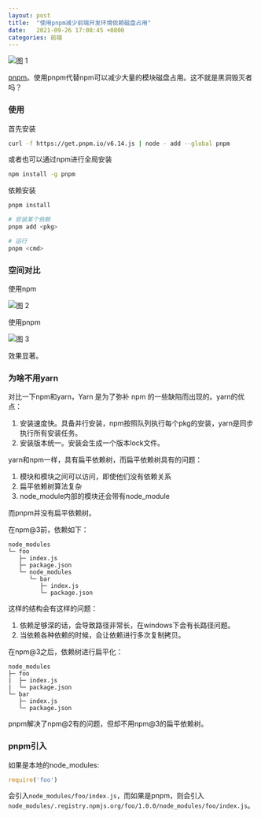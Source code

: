 ```yaml
---
layout: post
title:  "使用pnpm减少前端开发环境依赖磁盘占用"
date:   2021-09-26 17:08:45 +0800
categories: 前端
---
```

![图 1](https://i.loli.net/2021/09/28/RoqwhJ4f6A9VQEB.png)  

[pnpm](https://pnpm.io/zh/motivation)。使用pnpm代替npm可以减少大量的模块磁盘占用。这不就是黑洞毁灭者吗？

### 使用

首先安装

```bash
curl -f https://get.pnpm.io/v6.14.js | node - add --global pnpm
```

或者也可以通过npm进行全局安装

```bash
npm install -g pnpm
```

依赖安装

```bash
pnpm install

# 安装某个依赖
pnpm add <pkg>

# 运行
pnpm <cmd>
```

### 空间对比

使用npm

![图 2](https://i.loli.net/2021/09/28/GHNYCQotlUxWVdu.png)  

使用pnpm

![图 3](https://i.loli.net/2021/09/28/yi3CxTAO9cGpbNV.png)  

效果显著。

### 为啥不用yarn

对比一下npm和yarn，Yarn 是为了弥补 npm 的一些缺陷而出现的。yarn的优点：

1. 安装速度快。具备并行安装，npm按照队列执行每个pkg的安装，yarn是同步执行所有安装任务。
2. 安装版本统一。安装会生成一个版本lock文件。

yarn和npm一样，具有扁平依赖树，而扁平依赖树具有的问题：

1. 模块和模块之间可以访问，即使他们没有依赖关系
2. 扁平依赖树算法复杂
3. node_module内部的模块还会带有node_module

而pnpm并没有扁平依赖树。

在npm@3前，依赖如下：

```
node_modules
└─ foo
   ├─ index.js
   ├─ package.json
   └─ node_modules
      └─ bar
         ├─ index.js
         └─ package.json
```

这样的结构会有这样的问题：

1. 依赖足够深的话，会导致路径非常长，在windows下会有长路径问题。
2. 当依赖各种依赖的时候，会让依赖进行多次复制拷贝。

在npm@3之后，依赖树进行扁平化：

```
node_modules
├─ foo
|  ├─ index.js
|  └─ package.json
└─ bar
   ├─ index.js
   └─ package.json
```

pnpm解决了npm@2有的问题，但却不用npm@3的扁平依赖树。

### pnpm引入

如果是本地的node_modules:

```js
require('foo')
```
会引入`node_modules/foo/index.js`，而如果是pnpm，则会引入`node_modules/.registry.npmjs.org/foo/1.0.0/node_modules/foo/index.js`。